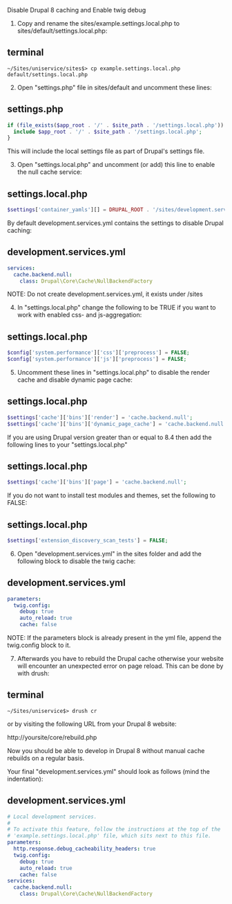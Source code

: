 Disable Drupal 8 caching and Enable twig debug

1. Copy and rename the sites/example.settings.local.php to sites/default/settings.local.php:

terminal
--------
```
~/Sites/uniservice/sites$> cp example.settings.local.php default/settings.local.php
```

2. Open "settings.php" file in sites/default and uncomment these lines:

settings.php
------------
```php
if (file_exists($app_root . '/' . $site_path . '/settings.local.php')) {
  include $app_root . '/' . $site_path . '/settings.local.php';
}
```

This will include the local settings file as part of Drupal's settings file.

3. Open "settings.local.php" and uncomment (or add) this line to enable the null cache service:

settings.local.php
------------------
```php
$settings['container_yamls'][] = DRUPAL_ROOT . '/sites/development.services.yml';
```

By default development.services.yml contains the settings to disable Drupal caching:

development.services.yml
------------------------
```yml
services:
  cache.backend.null:
    class: Drupal\Core\Cache\NullBackendFactory
```

NOTE: Do not create development.services.yml, it exists under /sites

4. In "settings.local.php" change the following to be TRUE if you want to work with enabled css- and js-aggregation:

settings.local.php
------------------
```php
$config['system.performance']['css']['preprocess'] = FALSE;
$config['system.performance']['js']['preprocess'] = FALSE;
```

5. Uncomment these lines in "settings.local.php" to disable the render cache and disable dynamic page cache:

settings.local.php
------------------
```php
$settings['cache']['bins']['render'] = 'cache.backend.null';
$settings['cache']['bins']['dynamic_page_cache'] = 'cache.backend.null';
```

If you are using Drupal version greater than or equal to 8.4 then add the following lines to your "settings.local.php"

settings.local.php
------------------
```php
$settings['cache']['bins']['page'] = 'cache.backend.null';
```

If you do not want to install test modules and themes, set the following to FALSE:

settings.local.php
------------------
```php
$settings['extension_discovery_scan_tests'] = FALSE;
```

6. Open "development.services.yml" in the sites folder and add the following block to disable the twig cache:

development.services.yml
------------------------
```yml
parameters:
  twig.config:
    debug: true
    auto_reload: true
    cache: false
```

NOTE: If the parameters block is already present in the yml file, append the twig.config block to it.

7. Afterwards you have to rebuild the Drupal cache otherwise your website will encounter an unexpected error on page reload. This can be done by with drush:

terminal
--------
```
~/Sites/uniservice$> drush cr
```

or by visiting the following URL from your Drupal 8 website:

http://yoursite/core/rebuild.php

Now you should be able to develop in Drupal 8 without manual cache rebuilds on a regular basis.

Your final "development.services.yml" should look as follows (mind the indentation):

development.services.yml
------------------------
```yml
# Local development services.
#
# To activate this feature, follow the instructions at the top of the
# 'example.settings.local.php' file, which sits next to this file.
parameters:
  http.response.debug_cacheability_headers: true
  twig.config:
    debug: true
    auto_reload: true
    cache: false
services:
  cache.backend.null:
    class: Drupal\Core\Cache\NullBackendFactory
```
